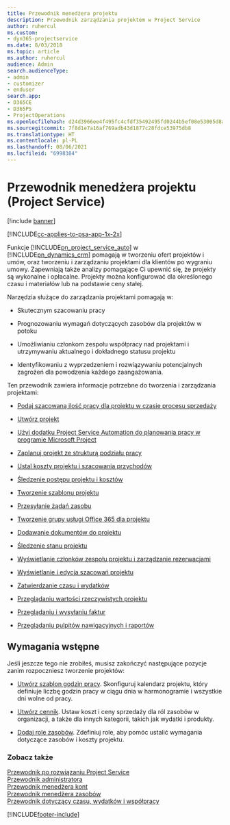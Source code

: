 ```yaml
---
title: Przewodnik menedżera projektu
description: Przewodnik zarządzania projektem w Project Service
author: ruhercul
ms.custom:
- dyn365-projectservice
ms.date: 8/03/2018
ms.topic: article
ms.author: ruhercul
audience: Admin
search.audienceType:
- admin
- customizer
- enduser
search.app:
- D365CE
- D365PS
- ProjectOperations
ms.openlocfilehash: d24d3966ee4f495fc4cfdf35492495fd0244b5ef08e53005d8ac4a854cd7cce5
ms.sourcegitcommit: 7f8d1e7a16af769adb43d1877c28fdce53975db8
ms.translationtype: HT
ms.contentlocale: pl-PL
ms.lasthandoff: 08/06/2021
ms.locfileid: "6998384"
---
```

# <a name="project-manager-guide-project-service"></a>Przewodnik menedżera projektu (Project Service)

[!include [banner](../includes/psa-now-project-operations.md)]

[!INCLUDE[cc-applies-to-psa-app-1x-2x](../includes/cc-applies-to-psa-app-1x-2x.md)]

Funkcje [!INCLUDE[pn_project_service_auto](../includes/pn-project-service-auto.md)] w [!INCLUDE[pn_dynamics_crm](../includes/pn-dynamics-crm.md)] pomagają w tworzeniu ofert projektów i umów, oraz tworzeniu i zarządzaniu projektami dla klientów po wygraniu umowy. Zapewniają także analizy pomagające Ci upewnić się, że projekty są wykonalne i opłacalne. Projekty można konfigurować dla określonego czasu i materiałów lub na podstawie ceny stałej.  
  
 Narzędzia służące do zarządzania projektami pomagają w:  
  
-   Skutecznym szacowaniu pracy  
  
-   Prognozowaniu wymagań dotyczących zasobów dla projektów w potoku  
  
-   Umożliwianiu członkom zespołu współpracy nad projektami i utrzymywaniu aktualnego i dokładnego statusu projektu  
  
-   Identyfikowaniu z wyprzedzeniem i rozwiązywaniu potencjalnych zagrożeń dla powodzenia każdego zaangażowania.  
  
Ten przewodnik zawiera informacje potrzebne do tworzenia i zarządzania projektami:  
  
-   [Podaj szacowaną ilość pracy dla projektu w czasie procesu sprzedaży](../psa/provide-estimates-project-during-sales-process.md)  
  
-   [Utwórz projekt](../psa/create-project.md)  
  
-   [Użyj dodatku Project Service Automation do planowania pracy w programie Microsoft Project](../psa/add-plan-work-microsoft-project.md)  
  
-   [Zaplanuj projekt ze strukturą podziału pracy](../psa/schedule-project-work-breakdown-structure.md)  
  
-   [Ustal koszty projektu i szacowania przychodów](../psa/determine-project-cost-revenue-estimates.md)  
  
-   [Śledzenie postępu projektu i kosztów](../psa/track-project-progress-cost.md)  
  
-   [Tworzenie szablonu projektu](../psa/create-project-template.md)  
  
-   [Przesyłanie żądań zasobu](../psa/submit-resource-requests.md)  
  
-   [Tworzenie grupy usługi Office 365 dla projektu](../psa/create-office-365-group-project.md)  
  
-   [Dodawanie dokumentów do projektu](../psa/add-documents-project.md)  
  
-   [Śledzenie stanu projektu](../psa/track-project-status.md)  
  
-   [Wyświetlanie członków zespołu projektu i zarządzanie rezerwacjami](../psa/view-project-team-members-manage-bookings.md)  
  
-   [Wyświetlanie i edycja szacowań projektu](../psa/view-edit-project-estimates.md)  
  
-   [Zatwierdzanie czasu i wydatków](../psa/approve-time-expenses.md)  
  
-   [Przeglądaniu wartości rzeczywistych projektu](../psa/review-project-actuals.md)  
  
-   [Przeglądaniu i wysyłaniu faktur](../psa/view-send-invoices.md)  
  
-   [Przeglądaniu pulpitów nawigacyjnych i raportów](../psa/view-dashboards-reports.md)  
  
## <a name="prerequisites"></a>Wymagania wstępne  
 Jeśli jeszcze tego nie zrobiłeś, musisz zakończyć następujące pozycje zanim rozpoczniesz tworzenie projektów:  
  
-   [Utwórz szablon godzin pracy](../psa/create-work-hours-template.md). Skonfiguruj kalendarz projektu, który definiuje liczbę godzin pracy w ciągu dnia w harmonogramie i wszystkie dni wolne od pracy.  
  
-   [Utwórz cennik](../psa/create-price-list.md). Ustaw koszt i ceny sprzedaży dla ról zasobów w organizacji, a także dla innych kategorii, takich jak wydatki i produkty.  
  
-   [Dodaj role zasobów](../psa/add-resource-roles.md). Zdefiniuj role, aby pomóc ustalić wymagania dotyczące zasobów i koszty projektu.  
  
### <a name="see-also"></a>Zobacz także  
 [Przewodnik po rozwiązaniu Project Service](../psa/overview.md)   
 [Przewodnik administratora](../psa/admin-guide.md)   
 [Przewodnik menedżera kont](../psa/account-manager-guide.md)   
 [Przewodnik menedżera zasobów](../psa/resource-manager-guide.md)   
 [Przewodnik dotyczący czasu, wydatków i współpracy](../psa/time-expense-collaboration-guide.md)



[!INCLUDE[footer-include](../includes/footer-banner.md)]